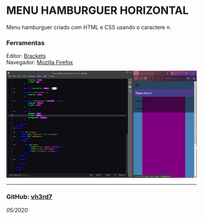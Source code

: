 # MENU HAMBURGUER HORIZONTAL
Menu hamburguer criado com HTML e CSS usando o caractere ≡.  

### Ferramentas
Editor: [Brackets](http://brackets.io/)  
Navegador: [Mozilla Firefox](https://www.mozilla.org/pt-BR/firefox/new/)  

![print da tela](./prt-scr-menu-hh.jpg)

---
### GitHub: [**vh3rd7**](https://github.com/vh3rd7)  
_05/2020_ 
